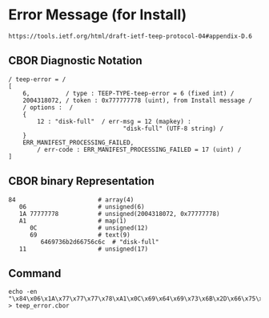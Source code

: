 <!--
 Copyright (c) 2020 SECOM CO., LTD. All Rights reserved.

 SPDX-License-Identifier: BSD-2-Clause
-->

# Error Message (for Install)
    https://tools.ietf.org/html/draft-ietf-teep-protocol-04#appendix-D.6

## CBOR Diagnostic Notation
    / teep-error = /
    [
        6,          / type : TEEP-TYPE-teep-error = 6 (fixed int) /
        2004318072, / token : 0x777777778 (uint), from Install message /
        / options :  /
        {
            12 : "disk-full"  / err-msg = 12 (mapkey) :
                                    "disk-full" (UTF-8 string) /
        }
        ERR_MANIFEST_PROCESSING_FAILED,
            / err-code : ERR_MANIFEST_PROCESSING_FAILED = 17 (uint) /
    ]


## CBOR binary Representation
    84                       # array(4)
       06                    # unsigned(6)
       1A 77777778           # unsigned(2004318072, 0x77777778)
       A1                    # map(1)
          0C                 # unsigned(12)
          69                 # text(9)
             6469736b2d66756c6c  # "disk-full"
       11                    # unsigned(17)

## Command
    echo -en "\x84\x06\x1A\x77\x77\x77\x78\xA1\x0C\x69\x64\x69\x73\x6B\x2D\x66\x75\x6C\x6C\x11" > teep_error.cbor
